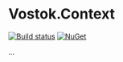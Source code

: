 # Vostok.Context

[![Build status](https://ci.appveyor.com/api/projects/status/github/vostok/context?svg=true&branch=master)](https://ci.appveyor.com/project/vostok/context/branch/master)
[![NuGet](https://img.shields.io/nuget/v/Vostok.Context.svg)](https://www.nuget.org/packages/Vostok.Context/)

...
